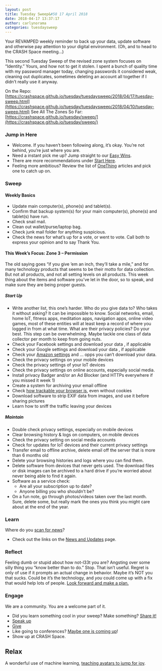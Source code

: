 ```yaml
---
layout: post
title: Tuesday Sweep&#58 17 April 2018
date: 2018-04-17 13:37:17
author: carlynorama
categories: tuesdaysweep
---
```


Your REVAMPED weekly reminder to back up your data, update software and otherwise pay attention to your digital environment. (Oh, and to head to the CRASH Space meeting…)

This second Tuesday Sweep of the revised zone system focuses on “Identity.” Yours, and how not to get it stolen. I spent a bunch of quality time with my password manager today, changing passwords it considered weak, cleaning out duplicates, sometimes deleting an account all together if I didn’t really use it anyway.

On the Repo: [https://crashspace.github.io/tuesday/tuesdaysweep/2018/04/17/tuesday-sweep.html](https://crashspace.github.io/tuesday/tuesdaysweep/2018/04/10/tuesday-sweep.html)
See All The Zones So Far: [https://crashspace.github.io/tuesday/sweep/](https://crashspace.github.io/tuesday/sweep/)

### Jump in Here

*   Welcome. If you haven’t been following along, it’s okay. You’re not behind, you’re just where you are.
*   Need a instant pick me up? Jump straight to our [Easy Wins](https://crashspace.github.io/tuesday/start/04-pick-an-easy-win.html).
*   There are more recommendations under [Start Here](https://crashspace.github.io/tuesday/start/).
*   Feeling more ambitious? Review the list of [OneThing](https://blog.crashspace.org/tag/onething/) articles and pick one to catch up on.

### Sweep

#### Weekly Basics

*   Update main computer(s), phone(s) and tablet(s).
*   Confirm that backup system(s) for your main computer(s), phone(s) and tablet(s) have run.
*   Check snail mail.
*   Clean out wallet/purse/laptop bag.
*   Check junk mail folder for anything suspicious.
*   Check the news for what’s up for a vote, or went to vote. Call both to express your opinion and to say Thank You.

#### This Week’s Focus: Zone 3 – Permission

The old saying goes “if you give ’em an inch, they’ll take a mile,” and for many technology products that seems to be their motto for data collection. But not all products, and not all setting levels on all products. This week thing about the items and software you’ve let in the door, so to speak, and make sure they are being proper guests.

##### Start Up

*   Write another list, this one’s harder. Who do you give data to? Who takes it without asking? It can be impossible to know. Social networks, email, home IoT, fitness apps, meditation apps, navigation apps, online video games, most of these entities will at least keep a record of where you logged in from at what time. What are their privacy policies? Do your best. This step can be overwhelming. Maybe tackle one class of data collector per month to keep from going nuts.
*   Check your Facebook settings and download your data , if applicable
*   Check your Google settings and download your data , if applicable
*   Check your [Amazon settings](https://www.makeuseof.com/tag/amazon-privacy-shopping/) and … opps you can’t download your data.
*   Check the privacy settings on your mobile devices
*   Check the privacy settings of your IoT devices
*   Check the privacy settings on online accounts, especially social media.
*   Install privacy Badger and/or an Ad Blocker (and HTTPs everywhere if you missed it week 1)
*   Create a system for archiving your email offline
*   Check [how trackable your browser is](https://panopticlick.eff.org/), even without cookies
*   Download software to strip EXIF data from images, and use it before sharing pictures
*   Learn how to sniff the traffic leaving your devices

##### Maintain

*   Double check privacy settings, especially on mobile devices
*   Clear browsing history & logs on computers, on mobile devices
*   Check the privacy setting on social media accounts
*   Check for updates for IoT devices and their current privacy settings
*   Transfer email to offline archive, delete email off the server that is more than 6 months old
*   Delete your browsing histories and logs where you can find them.
*   Delete software from devices that never gets used. The download files or disk images can be archived to a hard drive if you’re worried about never being able to find it again.
*   Software as a service check:
    *   Are all your subscription up to date?
    *   Anyone billing you who shouldn’t be?
*   On a fun note, go through photos/videos taken over the last month. Sure, delete some, but really mark the ones you think you might care about at the end of the year.

### Learn

Where do you [scan for news](https://crashspace.github.io/tuesday/)?

*   Check out the links on the [News and Updates](https://crashspace.github.io/tuesday/learn/01-news.html) page.

### Reflect

Feeling dumb or stupid about how not-l33t you are? Angsting over some silly thing you “know better than to do.” Stop. That isn’t useful. Regret is only of use if it prompts an actual change in behavior. Maybe it’s NOT you that sucks. Could be it’s the technology, and _you_ could come up with a fix that would help lots of people. [Look forward and make a plan.](https://blog.crashspace.org/2016/11/one-thing-to-do-today-add-self-review-to-tuesday-checklist/)

### Engage

We are a community. You are a welcome part of it.

*   Did you learn something cool in your sweep? Make something? [Share it!](https://blog.crashspace.org/2017/05/tuesday-sweep-9-may-2017/)
*   [Speak up](https://blog.crashspace.org/2016/12/one-thing-to-do-today-collect-phone-numbers-for-future-tuesday-sweeps/)
*   [Give](https://blog.crashspace.org/2016/11/one-thing-to-do-today-plan-a-way-to-give-to-the-cause-regularly/)
*   Like going to conferences? [Maybe one is coming up](https://infocon.org/cons/)!
*   Show up at CRASH Space.

## Relax

A wonderful use of machine learning, [teaching avatars to jump for joy](https://gizmodo.com/after-millions-of-trials-these-simulated-humans-learne-1825156125).

